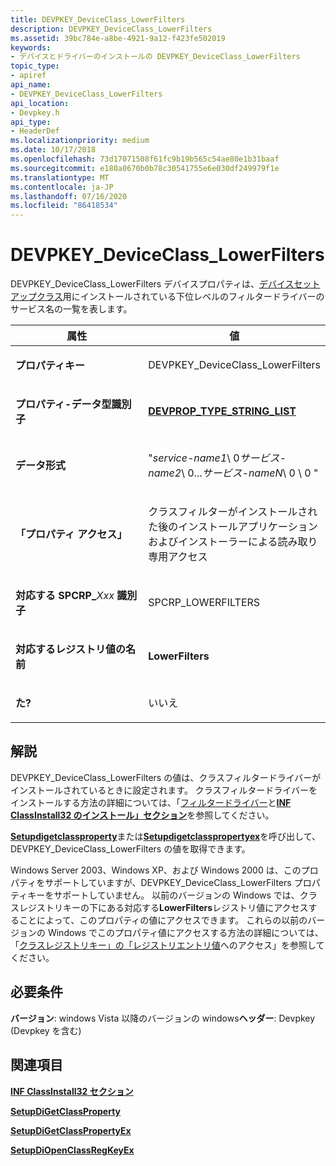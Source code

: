 ```yaml
---
title: DEVPKEY_DeviceClass_LowerFilters
description: DEVPKEY_DeviceClass_LowerFilters
ms.assetid: 39bc784e-a8be-4921-9a12-f423fe502019
keywords:
- デバイスとドライバーのインストールの DEVPKEY_DeviceClass_LowerFilters
topic_type:
- apiref
api_name:
- DEVPKEY_DeviceClass_LowerFilters
api_location:
- Devpkey.h
api_type:
- HeaderDef
ms.localizationpriority: medium
ms.date: 10/17/2018
ms.openlocfilehash: 73d17071508f61fc9b19b565c54ae80e1b31baaf
ms.sourcegitcommit: e180a0670b0b78c30541755e6e030df249979f1e
ms.translationtype: MT
ms.contentlocale: ja-JP
ms.lasthandoff: 07/16/2020
ms.locfileid: "86418534"
---
```

# <a name="devpkey_deviceclass_lowerfilters"></a>DEVPKEY_DeviceClass_LowerFilters


DEVPKEY_DeviceClass_LowerFilters デバイスプロパティは、[デバイスセットアップクラス](https://docs.microsoft.com/windows-hardware/drivers/install/device-setup-classes)用にインストールされている下位レベルのフィルタードライバーのサービス名の一覧を表します。

<table>
<colgroup>
<col width="50%" />
<col width="50%" />
</colgroup>
<thead>
<tr>
<th>属性</th>
<th>値</th>
</tr>
</thead>
<tbody>
<tr class="odd">
<td align="left"><p><strong>プロパティキー</strong></p></td>
<td align="left"><p>DEVPKEY_DeviceClass_LowerFilters</p></td>
</tr>
<tr class="even">
<td align="left"><p><strong>プロパティ-データ型識別子</strong></p></td>
<td align="left"><p><a href="devprop-type-string-list.md" data-raw-source="[&lt;strong&gt;DEVPROP_TYPE_STRING_LIST&lt;/strong&gt;](devprop-type-string-list.md)"><strong>DEVPROP_TYPE_STRING_LIST</strong></a></p></td>
</tr>
<tr class="odd">
<td align="left"><p><strong>データ形式</strong></p></td>
<td align="left"><p>"<em>service-name1</em>\ 0<em>サービス-name2</em>\ 0...<em>サービス-nameN</em>\ 0 \ 0 "</p></td>
</tr>
<tr class="even">
<td align="left"><p><strong>「プロパティ アクセス」</strong></p></td>
<td align="left"><p>クラスフィルターがインストールされた後のインストールアプリケーションおよびインストーラーによる読み取り専用アクセス</p></td>
</tr>
<tr class="odd">
<td align="left"><p><strong>対応する SPCRP_</strong><em>Xxx</em> <strong>識別子</strong></p></td>
<td align="left"><p>SPCRP_LOWERFILTERS</p></td>
</tr>
<tr class="even">
<td align="left"><p><strong>対応するレジストリ値の名前</strong></p></td>
<td align="left"><p><strong>LowerFilters</strong></p></td>
</tr>
<tr class="odd">
<td align="left"><p><strong>た?</strong></p></td>
<td align="left"><p>いいえ</p></td>
</tr>
</tbody>
</table>

 

<a name="remarks"></a>解説
-------

DEVPKEY_DeviceClass_LowerFilters の値は、クラスフィルタードライバーがインストールされているときに設定されます。 クラスフィルタードライバーをインストールする方法の詳細については、「[フィルタードライバー](https://docs.microsoft.com/windows-hardware/drivers/install/installing-a-filter-driver)と[**INF ClassInstall32 のインストール」セクション**](https://docs.microsoft.com/windows-hardware/drivers/install/inf-classinstall32-section)を参照してください。

[**Setupdigetclassproperty**](https://docs.microsoft.com/windows/desktop/api/setupapi/nf-setupapi-setupdigetclasspropertyw)または[**Setupdigetclasspropertyex**](https://docs.microsoft.com/windows/desktop/api/setupapi/nf-setupapi-setupdigetclasspropertyexw)を呼び出して、DEVPKEY_DeviceClass_LowerFilters の値を取得できます。

Windows Server 2003、Windows XP、および Windows 2000 は、このプロパティをサポートしていますが、DEVPKEY_DeviceClass_LowerFilters プロパティキーをサポートしていません。 以前のバージョンの Windows では、クラスレジストリキーの下にある対応する**LowerFilters**レジストリ値にアクセスすることによって、このプロパティの値にアクセスできます。 これらの以前のバージョンの Windows でこのプロパティ値にアクセスする方法の詳細については、「[クラスレジストリキー」の「レジストリエントリ値](https://docs.microsoft.com/windows-hardware/drivers/install/accessing-registry-entry-values-under-the-class-registry-key)へのアクセス」を参照してください。

<a name="requirements"></a>必要条件
------------

**バージョン**: windows Vista 以降のバージョンの windows**ヘッダー**: Devpkey (Devpkey を含む)


## <a name="see-also"></a>関連項目


[**INF ClassInstall32 セクション**](https://docs.microsoft.com/windows-hardware/drivers/install/inf-classinstall32-section)

[**SetupDiGetClassProperty**](https://docs.microsoft.com/windows/desktop/api/setupapi/nf-setupapi-setupdigetclasspropertyw)

[**SetupDiGetClassPropertyEx**](https://docs.microsoft.com/windows/desktop/api/setupapi/nf-setupapi-setupdigetclasspropertyexw)

[**SetupDiOpenClassRegKeyEx**](https://docs.microsoft.com/windows/desktop/api/setupapi/nf-setupapi-setupdiopenclassregkeyexa)

 

 






